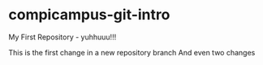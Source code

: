 # compicampus-git-intro
My First Repository - yuhhuuu!!!

This is the first change in a new repository branch
And even two changes
